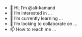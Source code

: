 - 👋 Hi, I’m @ali-kamand
- 👀 I’m interested in ...
- 🌱 I’m currently learning ...
- 💞️ I’m looking to collaborate on ...
- 📫 How to reach me ...

<!---
ali-kamand/ali-kamand is a ✨ special ✨ repository because its `README.md` (this file) appears on your GitHub profile.
You can click the Preview link to take a look at your changes.
--->
